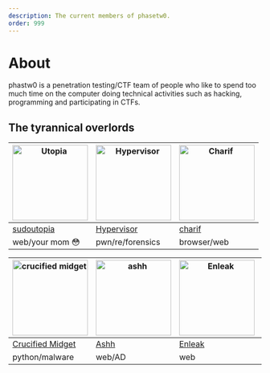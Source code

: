 ```yaml
---
description: The current members of phasetw0.
order: 999
---
```



# About

phastw0 is a penetration testing/CTF team of people who like to spend too much time on the computer doing technical activities such as hacking, programming and participating in CTFs.


## The tyrannical overlords

| <img src="https://pbs.twimg.com/profile_images/1425990793072885766/GrSBlfzn_400x400.jpg" alt="Utopia" width="150"/> | <img src="https://pbs.twimg.com/profile_images/1263261579946135553/7303u3Jk_400x400.jpg" alt="Hypervisor" width="150"/>  | <img src="https://pbs.twimg.com/profile_images/1414541417544884228/RfWZNb-n_400x400.jpg" alt="Charif" width="150"/> |
| ------------- | ------------- | ------------- | 
|   [sudoutopia](https://sudoutopia.github.io/)  | [Hypervisor](https://twitter.com/hypervis0r)    |   [charif](https://twitter.com/chrf01)            |
| web/your mom 😳  | pwn/re/forensics |    browser/web         |

| <img src="https://avatars.githubusercontent.com/u/26529935?v=4" alt="crucified midget" width="150"/> | <img src="https://pbs.twimg.com/profile_images/1382407280092717057/qE-2xyFs_400x400.jpg" alt="ashh" width="150"/>  |  <img src="https://pbs.twimg.com/profile_images/1410806162128347136/F5xihEes_400x400.jpg" alt="Enleak" width="150"/>  |  <img src="https://cdn.discordapp.com/avatars/254323929764724746/11c104089edc0555422d30d8e6e4694e.webp?size=512" alt="AndDone" width="150"/>  | 
| ------------- | ------------- | ------------- | ------------- | 
|   [Crucified Midget](https://github.com/11philip22)  | [Ashh](https://twitter.com/0xAshhh)    |   [Enleak](https://twitter.com/0xenleak)            | AndDone |
| python/malware  | web/AD |    web         |  web/re | 
